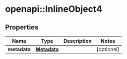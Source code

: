 # openapi::InlineObject4


## Properties
Name | Type | Description | Notes
------------ | ------------- | ------------- | -------------
**metadata** | [**Metadata**](Metadata.md) |  | [optional] 



